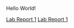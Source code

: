 
Hello World!

[Lab Report 1](https://orlandofang.github.io/cse15l-lab-reports/lab-report-week-2.html)
[Lab Report 1](lab-report-1-week-2.html)

